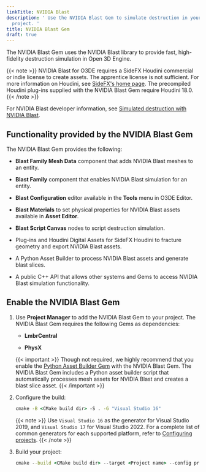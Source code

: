 ```yaml
---
linkTitle: NVIDIA Blast
description: ' Use the NVIDIA Blast Gem to simulate destruction in your Open 3D Engine
  project. '
title: NVIDIA Blast Gem
draft: true
---
```


The NVIDIA Blast Gem uses the NVIDIA Blast library to provide fast, high-fidelity destruction simulation in Open 3D Engine.

{{< note >}}
NVIDIA Blast for O3DE requires a SideFX Houdini commercial or indie license to create assets. The apprentice license is not sufficient. For more information on Houdini, see [SideFX's home page](https://www.sidefx.com/).
The precompiled Houdini plug-ins supplied with the NVIDIA Blast Gem require Houdini 18.0.
{{< /note >}}

For NVIDIA Blast developer information, see [Simulated destruction with NVIDIA Blast](/docs/user-guide/interactivity/physics/nvidia-blast/).

## Functionality provided by the NVIDIA Blast Gem

The NVIDIA Blast Gem provides the following:

* **Blast Family Mesh Data** component that adds NVIDIA Blast meshes to an entity.

* **Blast Family** component that enables NVIDIA Blast simulation for an entity.

* **Blast Configuration** editor available in the **Tools** menu in O3DE Editor.

* **Blast Materials** to set physical properties for NVIDIA Blast assets available in **Asset Editor**.

* **Blast Script Canvas** nodes to script destruction simulation.

* Plug-ins and Houdini Digital Assets for SideFX Houdini to fracture geometry and export NVIDIA Blast assets.

* A Python Asset Builder to process NVIDIA Blast assets and generate blast slices.

* A public C++ API that allows other systems and Gems to access NVIDIA Blast simulation functionality.

## Enable the NVIDIA Blast Gem

1. Use **Project Manager** to add the NVIDIA Blast Gem to your project. The NVIDIA Blast Gem requires the following Gems as dependencies:

   * **LmbrCentral**

   * **PhysX**

   {{< important >}}
   Though not required, we highly recommend that you enable the [Python Asset Builder Gem](/docs/user-guide/gems/reference/script/python/python-asset-builder) with the NVIDIA Blast Gem. The NVIDIA Blast Gem includes a Python asset builder script that automatically processes mesh assets for NVIDIA Blast and creates a blast slice asset.
   {{< /important >}}

1. Configure the build:

   ```cmd
   cmake -B <CMake build dir> -S . -G "Visual Studio 16" 
   ```

   {{< note >}}
Use `Visual Studio 16` as the generator for Visual Studio 2019, and `Visual Studio 17` for Visual Studio 2022. For a complete list of common generators for each supported platform, refer to [Configuring projects](/docs/user-guide/build/configure-and-build/#configuring-projects).
   {{< /note >}}

1. Build your project:

   ```cmd
   cmake --build <CMake build dir> --target <Project name> --config profile -- -m
   ```
